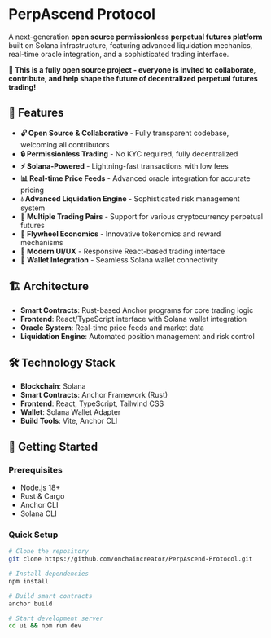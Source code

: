 # PerpAscend Protocol

A next-generation **open source permissionless perpetual futures platform** built on Solana infrastructure, featuring advanced liquidation mechanics, real-time oracle integration, and a sophisticated trading interface.

**🤝 This is a fully open source project - everyone is invited to collaborate, contribute, and help shape the future of decentralized perpetual futures trading!**

## 🌟 Features

- **🔓 Open Source & Collaborative** - Fully transparent codebase, welcoming all contributors
- **🔒 Permissionless Trading** - No KYC required, fully decentralized
- **⚡ Solana-Powered** - Lightning-fast transactions with low fees
- **📊 Real-time Price Feeds** - Advanced oracle integration for accurate pricing
- **💧 Advanced Liquidation Engine** - Sophisticated risk management system
- **🎯 Multiple Trading Pairs** - Support for various cryptocurrency perpetual futures
- **🔄 Flywheel Economics** - Innovative tokenomics and reward mechanisms
- **📱 Modern UI/UX** - Responsive React-based trading interface
- **🔗 Wallet Integration** - Seamless Solana wallet connectivity

## 🏗️ Architecture

- **Smart Contracts**: Rust-based Anchor programs for core trading logic
- **Frontend**: React/TypeScript interface with Solana wallet integration  
- **Oracle System**: Real-time price feeds and market data
- **Liquidation Engine**: Automated position management and risk control

## 🛠️ Technology Stack

- **Blockchain**: Solana
- **Smart Contracts**: Anchor Framework (Rust)
- **Frontend**: React, TypeScript, Tailwind CSS
- **Wallet**: Solana Wallet Adapter
- **Build Tools**: Vite, Anchor CLI

## 🚀 Getting Started

### Prerequisites
- Node.js 18+
- Rust & Cargo
- Anchor CLI
- Solana CLI

### Quick Setup
```bash
# Clone the repository
git clone https://github.com/onchaincreator/PerpAscend-Protocol.git

# Install dependencies
npm install

# Build smart contracts
anchor build

# Start development server
cd ui && npm run dev
